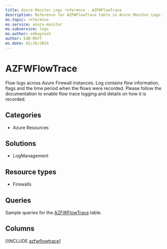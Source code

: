 ```yaml
---
title: Azure Monitor Logs reference - AZFWFlowTrace
description: Reference for AZFWFlowTrace table in Azure Monitor Logs.
ms.topic: reference
ms.service: azure-monitor
ms.subservice: logs
ms.author: edbaynash
author: EdB-MSFT
ms.date: 02/26/2024
---
```


# AZFWFlowTrace

Flow logs across Azure Firewall instances. Log contains flow information, flags and the time period when the flows were recorded. Please follow the documentation to enable flow trace logging and details on how it is recorded.


## Categories

- Azure Resources

## Solutions

- LogManagement

## Resource types

- Firewalls

## Queries

 Sample queries for the [AZFWFlowTrace](../queries/azfwflowtrace.md) table.


## Columns
  
[!INCLUDE [azfwflowtrace](.././tables/includes/azfwflowtrace-include.md)]
